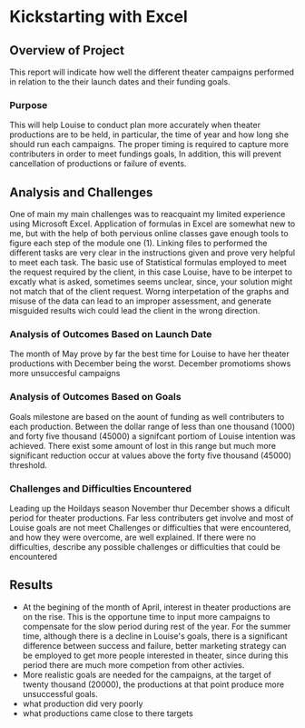 # Kickstarting with Excel
## Overview of Project
This report will indicate how well the different theater campaigns performed in relation to the their launch dates and their funding goals. 
### Purpose
This will help Louise to conduct plan more accurately when theater productions are to be held, in particular, the time of year and how long she should run each campaigns. The proper timing is required to capture more contributers in order to meet fundings goals, In addition, this will prevent cancellation of productions or failure of events. 
## Analysis and Challenges
One of main my main challenges was to reacquaint my limited experience using Microsoft Excel. Application of formulas in Excel are somewhat new to me, but with the help of both pervious online classes gave enough tools to figure each step of the module one (1). Linking files to performed the different tasks are very clear in the instructions given and prove very helpful to meet each task. The basic use of Statistical formulas employed to meet the request required by the client, in this case Louise, have to be interpet to excatly what is asked, sometimes seems unclear, since, your solution might not match that of the client request. Worng interpetation of the graphs and misuse of the data can lead to an improper assessment, and generate misguided results wich could lead the client in the wrong direction.
### Analysis of Outcomes Based on Launch Date
The month of May prove by far the best time for Louise to have her theater productions with December being the worst. December promotioms shows more unsuccesful campaigns 
### Analysis of Outcomes Based on Goals
Goals milestone are based on the aount of funding as well contributers to each production. Between the dollar range of less than one thousand (1000) and forty five thousand (45000) a signifcant portiom of Louise intention was achieved. There exist some amount of lost in this range but much more significant reduction occur at values above the forty five thousand (45000) threshold.
### Challenges and Difficulties Encountered
Leading up the Hoildays season November thur December shows a dificult period for theater productions. Far less contributers get involve and most of Louise goals are not meet Challenges or difficulties that were encountered, and how they were overcome, are well explained. If there were no difficulties, describe any possible challenges or difficulties that could be encountered
## Results
- At the begining of the month of April, interest in theater productions are on the rise. This is the opportune time to input more campaigns to compensate for the slow period during rest of the year. For the summer time, although there is a decline in Louise's goals, there is a significant difference between success and failure, better marketing strategy can be employed to get more people interested in theater, since during this period there are much more competion from other activies.
- More realistic goals are needed for the campaigns, at the target of twenty thousand (20000), the productions at that point produce more unsuccessful goals. 
- what production did very poorly
- what productions came close to there targets
